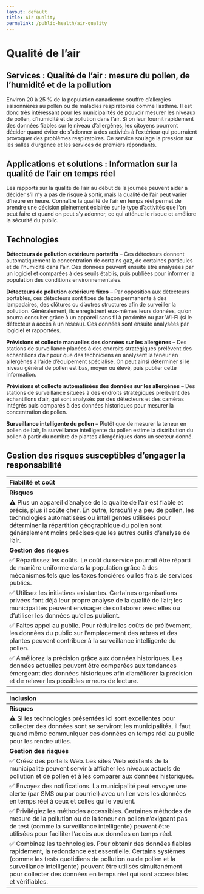 ```yaml
---
layout: default
title: Air Quality
permalink: /public-health/air-quality
---
```


# Qualité de l’air

## Services : Qualité de l’air : mesure du pollen, de l’humidité et de la pollution

Environ 20 à 25 % de la population canadienne souffre d’allergies saisonnières au pollen ou de maladies respiratoires comme l’asthme. Il est donc très intéressant pour les municipalités de pouvoir mesurer les niveaux de pollen, d’humidité et de pollution dans l’air. Si on leur fournit rapidement des données fiables sur le niveau d’allergènes, les citoyens pourront décider quand éviter de s’adonner à des activités à l’extérieur qui pourraient provoquer des problèmes respiratoires. Ce service soulage la pression sur les salles d’urgence et les services de premiers répondants.

## Applications et solutions : Information sur la qualité de l’air en temps réel

Les rapports sur la qualité de l’air au début de la journée peuvent aider à décider s’il n’y a pas de risque à sortir, mais la qualité de l’air peut varier d’heure en heure. Connaître la qualité de l’air en temps réel permet de prendre une décision pleinement éclairée sur le type d’activités que l’on peut faire et quand on peut s’y adonner, ce qui atténue le risque et améliore la sécurité du public.

## Technologies

**Détecteurs de pollution extérieure portatifs** – Ces détecteurs donnent automatiquement la concentration de certains gaz, de certaines particules et de l’humidité dans l’air. Ces données peuvent ensuite être analysées par un logiciel et comparées à des seuils établis, puis publiées pour informer la population des conditions environnementales.

**Détecteurs de pollution extérieure fixes** – Par opposition aux détecteurs portables, ces détecteurs sont fixés de façon permanente à des lampadaires, des clôtures ou d’autres structures afin de surveiller la pollution. Généralement, ils enregistrent eux-mêmes leurs données, qu’on pourra consulter grâce à un appareil sans fil à proximité ou par Wi-Fi \(si le détecteur a accès à un réseau\). Ces données sont ensuite analysées par logiciel et rapportées.

**Prévisions et collecte manuelles des données sur les allergènes** – Des stations de surveillance placées à des endroits stratégiques prélèvent des échantillons d’air pour que des techniciens en analysent la teneur en allergènes à l’aide d’équipement spécialisé. On peut ainsi déterminer si le niveau général de pollen est bas, moyen ou élevé, puis publier cette information.

**Prévisions et collecte automatisées des données sur les allergènes** – Des stations de surveillance situées à des endroits stratégiques prélèvent des échantillons d’air, qui sont analysés par des détecteurs et des caméras intégrés puis comparés à des données historiques pour mesurer la concentration de pollen.

**Surveillance intelligente du pollen** – Plutôt que de mesurer la teneur en pollen de l’air, la surveillance intelligente du pollen estime la distribution du pollen à partir du nombre de plantes allergéniques dans un secteur donné.

## Gestion des risques susceptibles d’engager la responsabilité

| Fiabilité et coût |
| :--- |
| **Risques** |
| ⚠ Plus un appareil d’analyse de la qualité de l’air est fiable et précis, plus il coûte cher. En outre, lorsqu’il y a peu de pollen, les technologies automatisées ou intelligentes utilisées pour déterminer la répartition géographique du pollen sont généralement moins précises que les autres outils d’analyse de l’air. |
| **Gestion des risques** |
| ✅ Répartissez les coûts. Le coût du service pourrait être réparti de manière uniforme dans la population grâce à des mécanismes tels que les taxes foncières ou les frais de services publics. |
| ✅ Utilisez les initiatives existantes. Certaines organisations privées font déjà leur propre analyse de la qualité de l’air; les municipalités peuvent envisager de collaborer avec elles ou d’utiliser les données qu’elles publient. |
| ✅ Faites appel au public. Pour réduire les coûts de prélèvement, les données du public sur l’emplacement des arbres et des plantes peuvent contribuer à la surveillance intelligente du pollen. |
| ✅ Améliorez la précision grâce aux données historiques. Les données actuelles peuvent être comparées aux tendances émergeant des données historiques afin d’améliorer la précision et de relever les possibles erreurs de lecture. |

| Inclusion |
| :--- |
| **Risques** |
| ⚠ Si les technologies présentées ici sont excellentes pour collecter des données sont se serviront les municipalités, il faut quand même communiquer ces données en temps réel au public pour les rendre utiles. |
| **Gestion des risques** |
| ✅ Créez des portails Web. Les sites Web existants de la municipalité peuvent servir à afficher les niveaux actuels de pollution et de pollen et à les comparer aux données historiques. |
| ✅ Envoyez des notifications. La municipalité peut envoyer une alerte \(par SMS ou par courriel\) avec un lien vers les données en temps réel à ceux et celles qui le veulent. |
| ✅ Privilégiez les méthodes accessibles. Certaines méthodes de mesure de la pollution ou de la teneur en pollen n’exigeant pas de test \(comme la surveillance intelligente\) peuvent être utilisées pour faciliter l’accès aux données en temps réel. |
| ✅ Combinez les technologies. Pour obtenir des données fiables rapidement, la redondance est essentielle. Certains systèmes \(comme les tests quotidiens de pollution ou de pollen et la surveillance intelligente\) peuvent être utilisés simultanément pour collecter des données en temps réel qui sont accessibles et vérifiables. |

